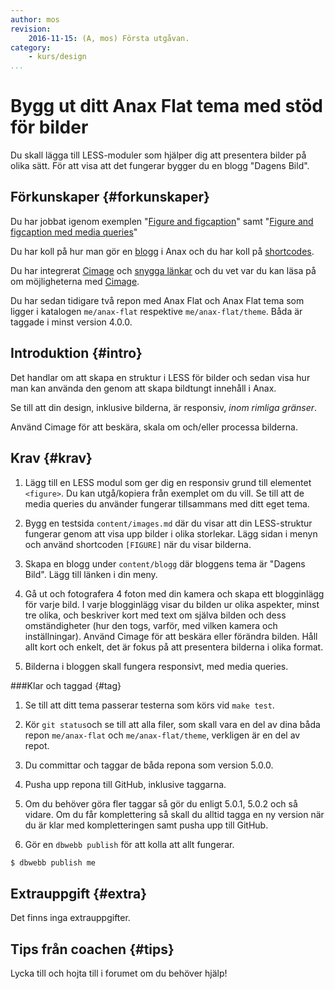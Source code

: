 ```yaml
---
author: mos
revision:
    2016-11-15: (A, mos) Första utgåvan.
category:
    - kurs/design
...
```

Bygg ut ditt Anax Flat tema med stöd för bilder
===================================

Du skall lägga till LESS-moduler som hjälper dig att presentera bilder på olika sätt. För att visa att det fungerar bygger du en blogg "Dagens Bild".

<!--more-->



Förkunskaper {#forkunskaper}
-----------------------

Du har jobbat igenom exemplen "[Figure and figcaption](repo/design/example/figure/figure.html)" samt "[Figure and figcaption med media queries](repo/design/example/figure/figure-responsive.html)"

Du har koll på hur man gör en [blogg](anax/gor-en-blogg) i Anax och du har koll på [shortcodes](anax/shortcodes).

Du har integrerat [Cimage](anax/cimage-for-bildskalning) och [snygga länkar](anax/snygga-lankar) och du vet var du kan läsa på om möjligheterna med [Cimage](https://cimage.se/doc/features-and-options).

Du har sedan tidigare två repon med Anax Flat och Anax Flat tema som ligger i katalogen `me/anax-flat` respektive `me/anax-flat/theme`. Båda är taggade i minst version 4.0.0.



Introduktion {#intro}
-----------------------

Det handlar om att skapa en struktur i LESS för bilder och sedan visa hur man kan använda den genom att skapa bildtungt innehåll i Anax.

Se till att din design, inklusive bilderna, är responsiv, *inom rimliga gränser*.

Använd Cimage för att beskära, skala om och/eller processa bilderna.



Krav {#krav}
-----------------------

1. Lägg till en LESS modul som ger dig en responsiv grund till elementet `<figure>`. Du kan utgå/kopiera från exemplet om du vill. Se till att de media queries du använder fungerar tillsammans med ditt eget tema.

1. Bygg en testsida `content/images.md` där du visar att din LESS-struktur fungerar genom att visa upp bilder i olika storlekar. Lägg sidan i menyn och använd shortcoden `[FIGURE]` när du visar bilderna.

1. Skapa en blogg under `content/blogg` där bloggens tema är "Dagens Bild". Lägg till länken i din meny.

1. Gå ut och fotografera 4 foton med din kamera och skapa ett blogginlägg för varje bild. I varje blogginlägg visar du bilden ur olika aspekter, minst tre olika, och beskriver kort med text om själva bilden och dess omständigheter (hur den togs, varför, med vilken kamera och inställningar). Använd Cimage för att beskära eller förändra bilden. Håll allt kort och enkelt, det är fokus på att presentera bilderna i olika format.

1. Bilderna i bloggen skall fungera responsivt, med media queries.



###Klar och taggad {#tag}

1. Se till att ditt tema passerar testerna som körs vid `make test`.

1. Kör `git status`och se till att alla filer, som skall vara en del av dina båda repon `me/anax-flat` och `me/anax-flat/theme`, verkligen är en del av repot.

1. Du committar och taggar de båda repona som version 5.0.0.

1. Pusha upp repona till GitHub, inklusive taggarna.

1. Om du behöver göra fler taggar så gör du enligt 5.0.1, 5.0.2 och så vidare. Om du får komplettering så skall du alltid tagga en ny version när du är klar med kompletteringen samt pusha upp till GitHub.

1. Gör en `dbwebb publish` för att kolla att allt fungerar.

```bash
$ dbwebb publish me
```



Extrauppgift {#extra}
-----------------------

Det finns inga extrauppgifter.



Tips från coachen {#tips}
-----------------------

Lycka till och hojta till i forumet om du behöver hjälp!
